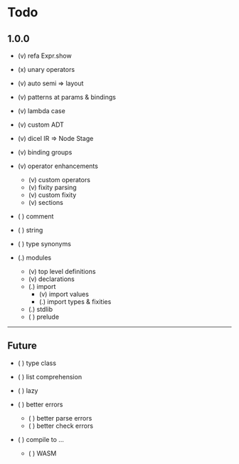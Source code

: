 # Todo

## 1.0.0

- (v) refa Expr.show
- (x) unary operators
- (v) auto semi => layout
- (v) patterns at params & bindings
- (v) lambda case
- (v) custom ADT
- (v) dicel IR => Node Stage
- (v) binding groups
- (v) operator enhancements
  - (v) custom operators
  - (v) fixity parsing
  - (v) custom fixity
  - (v) sections

- ( ) comment

- ( ) string
- ( ) type synonyms

- (.) modules
  - (v) top level definitions
  - (v) declarations
  - (.) import
    - (v) import values
    - (.) import types & fixities
  - (.) stdlib
  - ( ) prelude

---

## Future

- ( ) type class

- ( ) list comprehension

- ( ) lazy

- ( ) better errors
  - ( ) better parse errors
  - ( ) better check errors

- ( ) compile to ...
  - ( ) WASM
